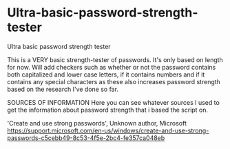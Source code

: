 # Ultra-basic-password-strength-tester
Ultra basic password strength tester

This is a VERY basic strength-tester of passwords. It's only based on length for now. Will add checkers such as whether or not the password contains both capitalized and lower case letters, if it contains numbers and if it contains any special characters as these also increases password strength based on the research I've done so far.

SOURCES OF INFORMATION
Here you can see whatever sources I used to get the information about password strength that i based the script on.

'Create and use strong passwords', Unknown author, Microsoft
https://support.microsoft.com/en-us/windows/create-and-use-strong-passwords-c5cebb49-8c53-4f5e-2bc4-fe357ca048eb